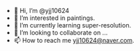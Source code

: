 - 👋 Hi, I’m @yjj10624
- 👀 I’m interested in paintings.
- 🌱 I’m currently learning super-resolution.
- 💞️ I’m looking to collaborate on ...
- 📫 How to reach me yjj10624@naver.com.

<!---
yjj10624/yjj10624 is a ✨ special ✨ repository because its `README.md` (this file) appears on your GitHub profile.
You can click the Preview link to take a look at your changes.
--->
